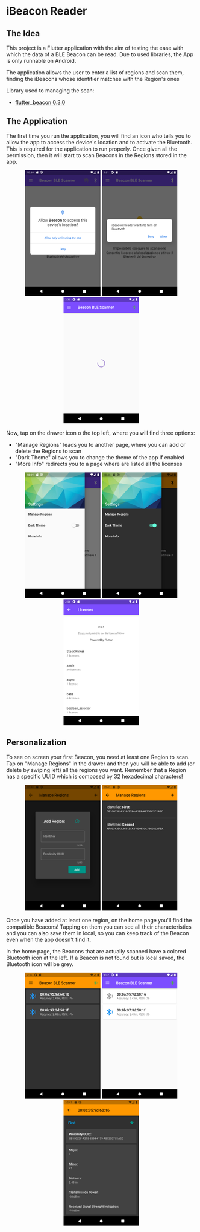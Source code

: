 # iBeacon Reader

## The Idea

This project is a Flutter application with the aim of testing the ease with which the data of a BLE Beacon can be read.
Due to used libraries, the App is only runnable on Android.

The application allows the user to enter a list of regions and scan them, finding the iBeacons whose identifier matches with the Region's ones

Library used to managing the scan:
- [flutter_beacon 0.3.0](https://pub.dev/packages/flutter_beacon)

## The Application

The first time you run the application, you will find an icon who tells you to allow the app to access the device's location and to activate the Bluetooth.
This is required for the application to run properly.
Once given all the permission, then it will start to scan Beacons in the Regions stored in the app. 

<p align=center>
  <img src="screenshots/allowLocation.png" width=200>
  <img src="screenshots/allowBluetooth.png" width=200>
  <img src="screenshots/circularProgress.png" width=200>
</p>

Now, tap on the drawer icon o the top left, where you will find three options:
- "Manage Regions" leads you to another page, where you can add or delete the Regions to scan
- "Dark Theme" allows you to change the theme of the app if enabled
- "More Info" redirects you to a page where are listed all the licenses

<p align=center>
  <img src="screenshots/drawerLight.png" width=200>
  <img src="screenshots/drawerDark.png" width=200>
  <img src="screenshots/licensesPage.png" width=200>
</p>

## Personalization

To see on screen your first Beacon, you need at least one Region to scan.
Tap on "Manage Regions" in the drawer and then you will be able to add (or delete by swiping left) all the regions you want.
Remember that a Region has a specific UUID which is composed by 32 hexadecimal characters!

<p align=center>
  <img src="screenshots/addRegion.png" width=200>
  <img src="screenshots/regionList.png" width=200>
</p>

Once you have added at least one region, on the home page you'll find the compatible Beacons!
Tapping on them you can see all their characteristics and you can also save them in local, so you can keep track of the Beacon even when the app doesn't find it.

In the home page, the Beacons that are actually scanned have a colored Bluetooth icon at the left.
If a Beacon is not found but is local saved, the Bluetooth icon will be grey.

<p align=center>
  <img src="screenshots/homePage.png" width=200>
  <img src="screenshots/homePageWithLocalBeacon.png" width=200>
  <img src="screenshots/beaconPage.png" width=200>
</p>